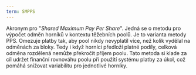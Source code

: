 ```yaml
---
term: SMPPS
---
```


Akronym pro "*Shared Maximum Pay Per Share*". Jedná se o metodu pro výpočet odměn horníků v kontextu těžebních poolů. Je to varianta metody PPS. Omezuje platby tak, aby pool nikdy nevyplatil více, než kolik vydělal na odměnách za bloky. Tedy i když horníci předloží platné podíly, celková odměna rozdělená nemůže překročit příjem poolu. Tato metoda si klade za cíl udržet finanční rovnováhu poolu při použití systému platby za úkol, což pomáhá snižovat variabilitu pro jednotlivé horníky.